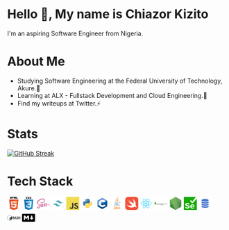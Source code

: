 # Hello 👋, My name is Chiazor Kizito 

<!--
**Kizito24/Kizito24** is a ✨ _special_ ✨ repository because its `README.md` (this file) appears on your GitHub profile.

Here are some ideas to get you started:

- 🔭 I’m currently working on ...
- 🌱 I’m currently learning ...
- 👯 I’m looking to collaborate on ...
- 🤔 I’m looking for help with ...
- 💬 Ask me about ...
- 📫 How to reach me: ...
- 😄 Pronouns: ...
- ⚡ Fun fact: ...
-->

I'm an aspiring Software Engineer from Nigeria.

# About Me
- Studying Software Engineering at the Federal University of Technology, Akure.🌱
- Learning at ALX - Fullstack Development and Cloud Engineering.🔭
- Find my writeups at Twitter.⚡

# Stats
[![GitHub Streak](https://streak-stats.demolab.com/?user=Kizito24&theme=highcontrast)](https://git.io/streak-stats)
 # Tech Stack
 
<code><img height="30" src="https://github.com/github/explore/blob/main/topics/html/html.png"></code>
<code><img height="30" src="https://github.com/github/explore/blob/main/topics/css/css.png"></code>
<code><img height="30" src="https://github.com/github/explore/blob/main/topics/sass/sass.png"></code>
<code><img height="30" src="https://github.com/github/explore/blob/main/topics/tailwind/tailwind.png"></code>
<code><img height="30" src="https://raw.githubusercontent.com/github/explore/80688e429a7d4ef2fca1e82350fe8e3517d3494d/topics/javascript/javascript.png"></code>
<code><img height="30" src="https://github.com/github/explore/blob/main/topics/python/python.png"></code>
<code><img height="30" src="https://github.com/github/explore/blob/main/topics/c/c.png"></code>
<code><img height="30" src="https://github.com/github/explore/blob/main/topics/java/java.png"></code>
<code><img height="30" src="https://github.com/github/explore/blob/main/topics/swift/swift.png"></code>
<code><img height="30" src="https://raw.githubusercontent.com/github/explore/80688e429a7d4ef2fca1e82350fe8e3517d3494d/topics/react/react.png"></code>
<code><img height="30" src="https://github.com/github/explore/blob/main/topics/mongodb/mongodb.png"></code>
<code><img height="30" src="https://raw.githubusercontent.com/github/explore/80688e429a7d4ef2fca1e82350fe8e3517d3494d/topics/nodejs/nodejs.png"></code>
<code><img height="30" src="https://github.com/github/explore/blob/main/topics/selenium/selenium.png"></code>
<code><img height="30" src="https://github.com/github/explore/blob/main/topics/sql/sql.png"></code>
<code><img height="30" src="https://github.com/github/explore/blob/main/topics/bash/bash.png"></code>
<code><img height="30" src="https://github.com/github/explore/blob/main/topics/markdown/markdown.png"></code>
<!---

